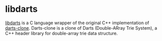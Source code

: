 # libdarts

[libdarts](https://github.com/BYVoid/libdarts) is a C language wrapper of the original C++ implementation of [darts-clone](https://code.google.com/p/darts-clone/).
Darts-clone is a clone of Darts (Double-ARray Trie System), a C++ header library for double-array trie data structure.
